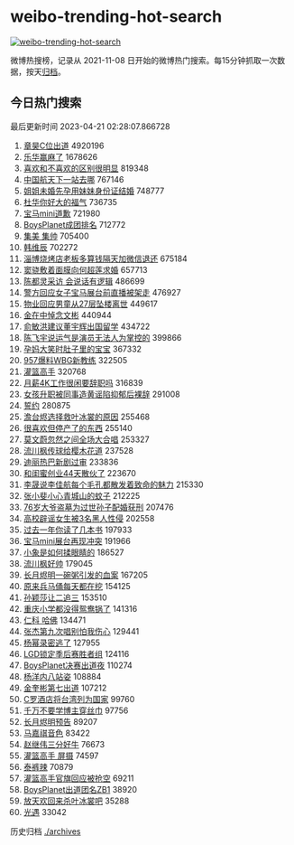 # weibo-trending-hot-search

[![weibo-trending-hot-search](https://github.com/ameizi/weibo-trending-hot-search/actions/workflows/ci.yml/badge.svg)](https://github.com/ameizi/weibo-trending-hot-search/actions/workflows/ci.yml)

微博热搜榜，记录从 2021-11-08 日开始的微博热门搜索。每15分钟抓取一次数据，按天[归档](./archives)。

## 今日热门搜索

<!-- BEGIN --> 
最后更新时间 2023-04-21 02:28:07.866728 
1. [章昊C位出道](https://s.weibo.com/weibo?q=%23%E7%AB%A0%E6%98%8AC%E4%BD%8D%E5%87%BA%E9%81%93%23&t=31&band_rank=1&Refer=top) 4920196
1. [乐华赢麻了](https://s.weibo.com/weibo?q=%E4%B9%90%E5%8D%8E%E8%B5%A2%E9%BA%BB%E4%BA%86&t=31&band_rank=4&Refer=top) 1678626
1. [喜欢和不喜欢的区别很明显](https://s.weibo.com/weibo?q=%23%E5%96%9C%E6%AC%A2%E5%92%8C%E4%B8%8D%E5%96%9C%E6%AC%A2%E7%9A%84%E5%8C%BA%E5%88%AB%E5%BE%88%E6%98%8E%E6%98%BE%23&t=31&band_rank=2&Refer=top) 819348
1. [中国航天下一站去哪](https://s.weibo.com/weibo?q=%23%E4%B8%AD%E5%9B%BD%E8%88%AA%E5%A4%A9%E4%B8%8B%E4%B8%80%E7%AB%99%E5%8E%BB%E5%93%AA%23&t=31&band_rank=3&Refer=top) 767146
1. [姐姐未婚先孕用妹妹身份证结婚](https://s.weibo.com/weibo?q=%23%E5%A7%90%E5%A7%90%E6%9C%AA%E5%A9%9A%E5%85%88%E5%AD%95%E7%94%A8%E5%A6%B9%E5%A6%B9%E8%BA%AB%E4%BB%BD%E8%AF%81%E7%BB%93%E5%A9%9A%23&t=31&band_rank=5&Refer=top) 748777
1. [杜华你好大的福气](https://s.weibo.com/weibo?q=%E6%9D%9C%E5%8D%8E%E4%BD%A0%E5%A5%BD%E5%A4%A7%E7%9A%84%E7%A6%8F%E6%B0%94&t=31&band_rank=10&Refer=top) 736735
1. [宝马mini道歉](https://s.weibo.com/weibo?q=%23%E5%AE%9D%E9%A9%ACmini%E9%81%93%E6%AD%89%23&t=31&band_rank=7&Refer=top) 721980
1. [BoysPlanet成团排名](https://s.weibo.com/weibo?q=%23BoysPlanet%E6%88%90%E5%9B%A2%E6%8E%92%E5%90%8D%23&t=31&band_rank=6&Refer=top) 712772
1. [集美 集帅](https://s.weibo.com/weibo?q=%E9%9B%86%E7%BE%8E%20%E9%9B%86%E5%B8%85&t=31&band_rank=18&Refer=top) 705400
1. [韩维辰](https://s.weibo.com/weibo?q=%E9%9F%A9%E7%BB%B4%E8%BE%B0&t=31&band_rank=8&Refer=top) 702272
1. [淄博烧烤店老板多算钱隔天加微信退还](https://s.weibo.com/weibo?q=%23%E6%B7%84%E5%8D%9A%E7%83%A7%E7%83%A4%E5%BA%97%E8%80%81%E6%9D%BF%E5%A4%9A%E7%AE%97%E9%92%B1%E9%9A%94%E5%A4%A9%E5%8A%A0%E5%BE%AE%E4%BF%A1%E9%80%80%E8%BF%98%23&t=31&band_rank=18&Refer=top) 675184
1. [窦骁敷着面膜向何超莲求婚](https://s.weibo.com/weibo?q=%23%E7%AA%A6%E9%AA%81%E6%95%B7%E7%9D%80%E9%9D%A2%E8%86%9C%E5%90%91%E4%BD%95%E8%B6%85%E8%8E%B2%E6%B1%82%E5%A9%9A%23&t=31&band_rank=11&Refer=top) 657713
1. [陈都灵采访 会说话有逻辑](https://s.weibo.com/weibo?q=%E9%99%88%E9%83%BD%E7%81%B5%E9%87%87%E8%AE%BF%20%E4%BC%9A%E8%AF%B4%E8%AF%9D%E6%9C%89%E9%80%BB%E8%BE%91&t=31&band_rank=12&Refer=top) 486699
1. [警方回应女子宝马展台前直播被架走](https://s.weibo.com/weibo?q=%23%E8%AD%A6%E6%96%B9%E5%9B%9E%E5%BA%94%E5%A5%B3%E5%AD%90%E5%AE%9D%E9%A9%AC%E5%B1%95%E5%8F%B0%E5%89%8D%E7%9B%B4%E6%92%AD%E8%A2%AB%E6%9E%B6%E8%B5%B0%23&t=31&band_rank=46&Refer=top) 476927
1. [物业回应男童从27层坠楼离世](https://s.weibo.com/weibo?q=%23%E7%89%A9%E4%B8%9A%E5%9B%9E%E5%BA%94%E7%94%B7%E7%AB%A5%E4%BB%8E27%E5%B1%82%E5%9D%A0%E6%A5%BC%E7%A6%BB%E4%B8%96%23&t=31&band_rank=9&Refer=top) 449617
1. [金在中悼念文彬](https://s.weibo.com/weibo?q=%23%E9%87%91%E5%9C%A8%E4%B8%AD%E6%82%BC%E5%BF%B5%E6%96%87%E5%BD%AC%23&t=31&band_rank=13&Refer=top) 440944
1. [俞敏洪建议董宇辉出国留学](https://s.weibo.com/weibo?q=%23%E4%BF%9E%E6%95%8F%E6%B4%AA%E5%BB%BA%E8%AE%AE%E8%91%A3%E5%AE%87%E8%BE%89%E5%87%BA%E5%9B%BD%E7%95%99%E5%AD%A6%23&t=31&band_rank=14&Refer=top) 434722
1. [陈飞宇说运气是演员无法人为掌控的](https://s.weibo.com/weibo?q=%23%E9%99%88%E9%A3%9E%E5%AE%87%E8%AF%B4%E8%BF%90%E6%B0%94%E6%98%AF%E6%BC%94%E5%91%98%E6%97%A0%E6%B3%95%E4%BA%BA%E4%B8%BA%E6%8E%8C%E6%8E%A7%E7%9A%84%23&t=31&band_rank=27&Refer=top) 399866
1. [孕妈大笑时肚子里的宝宝](https://s.weibo.com/weibo?q=%23%E5%AD%95%E5%A6%88%E5%A4%A7%E7%AC%91%E6%97%B6%E8%82%9A%E5%AD%90%E9%87%8C%E7%9A%84%E5%AE%9D%E5%AE%9D%23&t=31&band_rank=23&Refer=top) 367332
1. [957爆料WBG新教练](https://s.weibo.com/weibo?q=%23957%E7%88%86%E6%96%99WBG%E6%96%B0%E6%95%99%E7%BB%83%23&t=31&band_rank=15&Refer=top) 322505
1. [灌篮高手](https://s.weibo.com/weibo?q=%E7%81%8C%E7%AF%AE%E9%AB%98%E6%89%8B&t=31&band_rank=16&Refer=top) 320768
1. [月薪4K工作很闲要辞职吗](https://s.weibo.com/weibo?q=%23%E6%9C%88%E8%96%AA4K%E5%B7%A5%E4%BD%9C%E5%BE%88%E9%97%B2%E8%A6%81%E8%BE%9E%E8%81%8C%E5%90%97%23&t=31&band_rank=17&Refer=top) 316839
1. [女孩升职被同事造黄谣陷抑郁后裸辞](https://s.weibo.com/weibo?q=%23%E5%A5%B3%E5%AD%A9%E5%8D%87%E8%81%8C%E8%A2%AB%E5%90%8C%E4%BA%8B%E9%80%A0%E9%BB%84%E8%B0%A3%E9%99%B7%E6%8A%91%E9%83%81%E5%90%8E%E8%A3%B8%E8%BE%9E%23&t=31&band_rank=43&Refer=top) 291008
1. [誓约](https://s.weibo.com/weibo?q=%E8%AA%93%E7%BA%A6&t=31&band_rank=19&Refer=top) 280875
1. [澹台烬选择救叶冰裳的原因](https://s.weibo.com/weibo?q=%23%E6%BE%B9%E5%8F%B0%E7%83%AC%E9%80%89%E6%8B%A9%E6%95%91%E5%8F%B6%E5%86%B0%E8%A3%B3%E7%9A%84%E5%8E%9F%E5%9B%A0%23&t=31&band_rank=21&Refer=top) 255468
1. [很喜欢但停产了的东西](https://s.weibo.com/weibo?q=%23%E5%BE%88%E5%96%9C%E6%AC%A2%E4%BD%86%E5%81%9C%E4%BA%A7%E4%BA%86%E7%9A%84%E4%B8%9C%E8%A5%BF%23&t=31&band_rank=22&Refer=top) 255140
1. [莫文蔚忽然之间全场大合唱](https://s.weibo.com/weibo?q=%23%E8%8E%AB%E6%96%87%E8%94%9A%E5%BF%BD%E7%84%B6%E4%B9%8B%E9%97%B4%E5%85%A8%E5%9C%BA%E5%A4%A7%E5%90%88%E5%94%B1%23&t=31&band_rank=20&Refer=top) 253327
1. [流川枫传球给樱木花道](https://s.weibo.com/weibo?q=%E6%B5%81%E5%B7%9D%E6%9E%AB%E4%BC%A0%E7%90%83%E7%BB%99%E6%A8%B1%E6%9C%A8%E8%8A%B1%E9%81%93&t=31&band_rank=34&Refer=top) 237528
1. [迪丽热巴新剧过审](https://s.weibo.com/weibo?q=%23%E8%BF%AA%E4%B8%BD%E7%83%AD%E5%B7%B4%E6%96%B0%E5%89%A7%E8%BF%87%E5%AE%A1%23&t=31&band_rank=24&Refer=top) 233836
1. [和闺蜜创业44天散伙了](https://s.weibo.com/weibo?q=%23%E5%92%8C%E9%97%BA%E8%9C%9C%E5%88%9B%E4%B8%9A44%E5%A4%A9%E6%95%A3%E4%BC%99%E4%BA%86%23&t=31&band_rank=25&Refer=top) 223670
1. [李晟说李佳航每个毛孔都散发着致命的魅力](https://s.weibo.com/weibo?q=%23%E6%9D%8E%E6%99%9F%E8%AF%B4%E6%9D%8E%E4%BD%B3%E8%88%AA%E6%AF%8F%E4%B8%AA%E6%AF%9B%E5%AD%94%E9%83%BD%E6%95%A3%E5%8F%91%E7%9D%80%E8%87%B4%E5%91%BD%E7%9A%84%E9%AD%85%E5%8A%9B%23&t=31&band_rank=26&Refer=top) 215330
1. [张小斐小心青城山的蚊子](https://s.weibo.com/weibo?q=%23%E5%BC%A0%E5%B0%8F%E6%96%90%E5%B0%8F%E5%BF%83%E9%9D%92%E5%9F%8E%E5%B1%B1%E7%9A%84%E8%9A%8A%E5%AD%90%23&t=31&band_rank=27&Refer=top) 212225
1. [76岁大爷盗墓为过世孙子配婚获刑](https://s.weibo.com/weibo?q=%2376%E5%B2%81%E5%A4%A7%E7%88%B7%E7%9B%97%E5%A2%93%E4%B8%BA%E8%BF%87%E4%B8%96%E5%AD%99%E5%AD%90%E9%85%8D%E5%A9%9A%E8%8E%B7%E5%88%91%23&t=31&band_rank=28&Refer=top) 207476
1. [高校辟谣女生被3名黑人性侵](https://s.weibo.com/weibo?q=%23%E9%AB%98%E6%A0%A1%E8%BE%9F%E8%B0%A3%E5%A5%B3%E7%94%9F%E8%A2%AB3%E5%90%8D%E9%BB%91%E4%BA%BA%E6%80%A7%E4%BE%B5%23&t=31&band_rank=29&Refer=top) 202558
1. [过去一年你读了几本书](https://s.weibo.com/weibo?q=%23%E8%BF%87%E5%8E%BB%E4%B8%80%E5%B9%B4%E4%BD%A0%E8%AF%BB%E4%BA%86%E5%87%A0%E6%9C%AC%E4%B9%A6%23&t=31&band_rank=30&Refer=top) 197933
1. [宝马mini展台再现冲突](https://s.weibo.com/weibo?q=%23%E5%AE%9D%E9%A9%ACmini%E5%B1%95%E5%8F%B0%E5%86%8D%E7%8E%B0%E5%86%B2%E7%AA%81%23&t=31&band_rank=31&Refer=top) 191966
1. [小象是如何揉眼睛的](https://s.weibo.com/weibo?q=%E5%B0%8F%E8%B1%A1%E6%98%AF%E5%A6%82%E4%BD%95%E6%8F%89%E7%9C%BC%E7%9D%9B%E7%9A%84&t=31&band_rank=32&Refer=top) 186527
1. [流川枫好帅](https://s.weibo.com/weibo?q=%E6%B5%81%E5%B7%9D%E6%9E%AB%E5%A5%BD%E5%B8%85&t=31&band_rank=33&Refer=top) 179045
1. [长月烬明一碗粥引发的血案](https://s.weibo.com/weibo?q=%23%E9%95%BF%E6%9C%88%E7%83%AC%E6%98%8E%E4%B8%80%E7%A2%97%E7%B2%A5%E5%BC%95%E5%8F%91%E7%9A%84%E8%A1%80%E6%A1%88%23&t=31&band_rank=35&Refer=top) 167205
1. [原来兵马俑每天都在挖](https://s.weibo.com/weibo?q=%23%E5%8E%9F%E6%9D%A5%E5%85%B5%E9%A9%AC%E4%BF%91%E6%AF%8F%E5%A4%A9%E9%83%BD%E5%9C%A8%E6%8C%96%23&t=31&band_rank=34&Refer=top) 154125
1. [孙颖莎让二追三](https://s.weibo.com/weibo?q=%23%E5%AD%99%E9%A2%96%E8%8E%8E%E8%AE%A9%E4%BA%8C%E8%BF%BD%E4%B8%89%23&t=31&band_rank=36&Refer=top) 153510
1. [重庆小学都没得鸳鸯锅了](https://s.weibo.com/weibo?q=%23%E9%87%8D%E5%BA%86%E5%B0%8F%E5%AD%A6%E9%83%BD%E6%B2%A1%E5%BE%97%E9%B8%B3%E9%B8%AF%E9%94%85%E4%BA%86%23&t=31&band_rank=37&Refer=top) 141316
1. [仁科 哈佛](https://s.weibo.com/weibo?q=%E4%BB%81%E7%A7%91%20%E5%93%88%E4%BD%9B&t=31&band_rank=40&Refer=top) 134471
1. [张杰第九次唱别怕我伤心](https://s.weibo.com/weibo?q=%23%E5%BC%A0%E6%9D%B0%E7%AC%AC%E4%B9%9D%E6%AC%A1%E5%94%B1%E5%88%AB%E6%80%95%E6%88%91%E4%BC%A4%E5%BF%83%23&t=31&band_rank=38&Refer=top) 129441
1. [杨幂录密逃了](https://s.weibo.com/weibo?q=%23%E6%9D%A8%E5%B9%82%E5%BD%95%E5%AF%86%E9%80%83%E4%BA%86%23&t=31&band_rank=39&Refer=top) 127955
1. [LGD锁定季后赛胜者组](https://s.weibo.com/weibo?q=%23LGD%E9%94%81%E5%AE%9A%E5%AD%A3%E5%90%8E%E8%B5%9B%E8%83%9C%E8%80%85%E7%BB%84%23&t=31&band_rank=40&Refer=top) 124116
1. [BoysPlanet决赛出道夜](https://s.weibo.com/weibo?q=%23BoysPlanet%E5%86%B3%E8%B5%9B%E5%87%BA%E9%81%93%E5%A4%9C%23&t=31&band_rank=43&Refer=top) 110274
1. [杨洋内八站姿](https://s.weibo.com/weibo?q=%23%E6%9D%A8%E6%B4%8B%E5%86%85%E5%85%AB%E7%AB%99%E5%A7%BF%23&t=31&band_rank=41&Refer=top) 108884
1. [金奎彬第七出道](https://s.weibo.com/weibo?q=%E9%87%91%E5%A5%8E%E5%BD%AC%E7%AC%AC%E4%B8%83%E5%87%BA%E9%81%93&t=31&band_rank=42&Refer=top) 107212
1. [C罗酒店将台湾列为国家](https://s.weibo.com/weibo?q=%23C%E7%BD%97%E9%85%92%E5%BA%97%E5%B0%86%E5%8F%B0%E6%B9%BE%E5%88%97%E4%B8%BA%E5%9B%BD%E5%AE%B6%23&t=31&band_rank=44&Refer=top) 99760
1. [千万不要学博主穿丝巾](https://s.weibo.com/weibo?q=%23%E5%8D%83%E4%B8%87%E4%B8%8D%E8%A6%81%E5%AD%A6%E5%8D%9A%E4%B8%BB%E7%A9%BF%E4%B8%9D%E5%B7%BE%23&t=31&band_rank=45&Refer=top) 97756
1. [长月烬明预告](https://s.weibo.com/weibo?q=%E9%95%BF%E6%9C%88%E7%83%AC%E6%98%8E%E9%A2%84%E5%91%8A&t=31&band_rank=47&Refer=top) 89207
1. [马嘉祺音色](https://s.weibo.com/weibo?q=%E9%A9%AC%E5%98%89%E7%A5%BA%E9%9F%B3%E8%89%B2&t=31&band_rank=48&Refer=top) 83422
1. [赵继伟三分好牛](https://s.weibo.com/weibo?q=%E8%B5%B5%E7%BB%A7%E4%BC%9F%E4%B8%89%E5%88%86%E5%A5%BD%E7%89%9B&t=31&band_rank=49&Refer=top) 76673
1. [灌篮高手 屏摄](https://s.weibo.com/weibo?q=%E7%81%8C%E7%AF%AE%E9%AB%98%E6%89%8B%20%E5%B1%8F%E6%91%84&t=31&band_rank=50&Refer=top) 74597
1. [泰裤辣](https://s.weibo.com/weibo?q=%E6%B3%B0%E8%A3%A4%E8%BE%A3&t=31&band_rank=48&Refer=top) 70879
1. [灌篮高手官旗回应被抢空](https://s.weibo.com/weibo?q=%23%E7%81%8C%E7%AF%AE%E9%AB%98%E6%89%8B%E5%AE%98%E6%97%97%E5%9B%9E%E5%BA%94%E8%A2%AB%E6%8A%A2%E7%A9%BA%23&t=31&band_rank=49&Refer=top) 69211
1. [BoysPlanet出道团名ZB1](https://s.weibo.com/weibo?q=%23BoysPlanet%E5%87%BA%E9%81%93%E5%9B%A2%E5%90%8DZB1%23&t=31&band_rank=46&Refer=top) 38920
1. [放天欢回来杀叶冰裳吧](https://s.weibo.com/weibo?q=%23%E6%94%BE%E5%A4%A9%E6%AC%A2%E5%9B%9E%E6%9D%A5%E6%9D%80%E5%8F%B6%E5%86%B0%E8%A3%B3%E5%90%A7%23&t=31&band_rank=38&Refer=top) 35288
1. [光遇](https://s.weibo.com/weibo?q=%E5%85%89%E9%81%87&t=31&band_rank=49&Refer=top) 33042
<!-- END -->

历史归档 [./archives](./archives)

